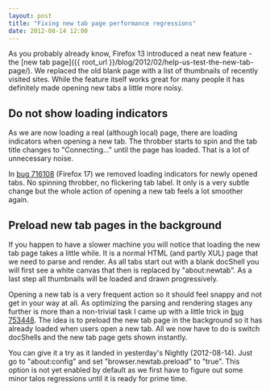 ```yaml
---
layout: post
title: "Fixing new tab page performance regressions"
date: 2012-08-14 12:00
---
```


As you probably already know, Firefox 13 introduced a neat new feature - the
[new tab page]({{ root_url }}/blog/2012/02/help-us-test-the-new-tab-page/).
We replaced the old blank page with a list of thumbnails of recently visited
sites. While the feature itself works great for many people it has definitely
made opening new tabs a little more noisy.

## Do not show loading indicators

As we are now loading a real (although local) page, there are loading indicators
when opening a new tab. The throbber starts to spin and the tab title changes
to "Connecting…" until the page has loaded. That is a lot of unnecessary noise.

In [bug 716108](https://bugzilla.mozilla.org/show_bug.cgi?id=716108
"Bug 716108 - [New Tab Page] Connecting… should not briefly flicker in the tab title when a new tab is opened")
(Firefox 17) we removed loading indicators for newly opened tabs. No spinning
throbber, no flickering tab label. It only is a very subtle change but the whole
action of opening a new tab feels a lot smoother again.

## Preload new tab pages in the background

If you happen to have a slower machine you will notice that loading the new tab
page takes a little while. It is a normal HTML (and partly XUL) page that we
need to parse and render. As all tabs start out with a blank docShell you will
first see a white canvas that then is replaced by "about:newtab". As a last step
all thumbnails will be loaded and drawn progressively.

Opening a new tab is a very frequent action so it should feel snappy and not get
in your way at all. As optimizing the parsing and rendering stages any further
is more than a non-trivial task I came up with a little trick in
[bug 753448](https://bugzilla.mozilla.org/show_bug.cgi?id=753448
"Bug 753448 - [New Tab Page] preload newtab pages in the background and swap them in when opening a new tab").
The idea is to preload the new tab page in the background so it has already
loaded when users open a new tab. All we now have to do is switch docShells
and the new tab page gets shown instantly.

You can give it a try as it landed in yesterday's Nightly (2012-08-14). Just go
to "about:config" and set "browser.newtab.preload" to "true". This option is
not yet enabled by default as we first have to figure out some minor talos
regressions until it is ready for prime time.
